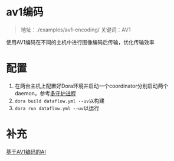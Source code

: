 # av1编码

> 地址：./examples/av1-encoding/
> 关键词：AV1

使用AV1编码在不同的主机中进行图像编码后传输，优化传输效率

# 配置
1. 在两台主机上配置好Dora环境并启动一个coordinator分别启动两个daemon，参考[多守护进程](../basic/multiple-daemons.md)
2. `dora build dataflow.yml --uv`以构建
3. `dora run dataflow.yml --uv`以运行

# 补充
[基于AV1编码的AI](https://huggingface.co/blog/haixuantao/av1-for-ai-and-robotics)
